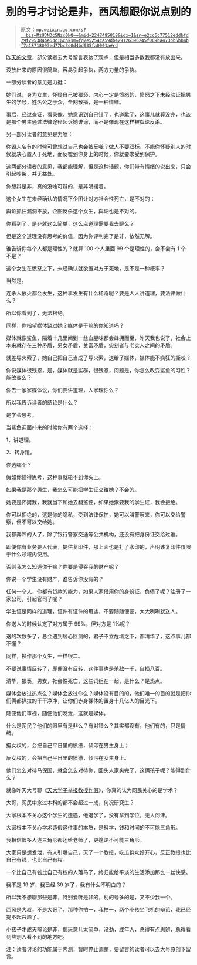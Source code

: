 # 别的号才讨论是非，西风想跟你说点别的

> 原文：[`mp.weixin.qq.com/s?__biz=MzU3NDc5Nzc0NQ==&mid=2247495818&idx=1&sn=e2cc6c77512eddbfd79f295384be63c1&chksm=fd2e5254ca59db429126396245f009ba473bb5bb4bf7a18718093ed77bc3d0d4bd635fa0001a#rd`](http://mp.weixin.qq.com/s?__biz=MzU3NDc5Nzc0NQ==&mid=2247495818&idx=1&sn=e2cc6c77512eddbfd79f295384be63c1&chksm=fd2e5254ca59db429126396245f009ba473bb5bb4bf7a18718093ed77bc3d0d4bd635fa0001a#rd)

[昨天的文章](http://mp.weixin.qq.com/s?__biz=MzU3NDc5Nzc0NQ==&mid=2247495737&idx=1&sn=5871d5106e6367b792911515822fdbdd&chksm=fd2e52e7ca59dbf15f7bec546111a85af036e2dfbcf919c771bf558ac92936168d6dfec6259e&scene=21#wechat_redirect)，部分读者去大号留言表达了观点，但是相当多数我都没有放出来。 

没放出来的原因很简单，容易引起争执，两方力量的争执。 

一部分读者的意见是力挺： 

她们说，身为女生，怀疑自己被猥亵，内心一定是愤怒的，愤怒之下未经验证把男生的学号，姓名公之于众，全网散播，是一种情绪。

事后，经过查证，看录像，她意识到自己错了，也道歉了，这事儿就算没完，也该是那个男生通过法律途径起诉她诽谤，而不是像现在这样被舆论反杀。

另一部分读者的意见是力喷：

你毁人名节的时候可曾想过自己也会被反噬？做人不要双标，不能你怀疑别人的时候就决心置人于死地，而反噬到你身上的时候，你就要求受到保护。 

这两部分读者的意见，我都能理解，但是这种话题，你们带有情绪的说出来，只会引起吵架，并无益处。 

你想辩是非，真的没啥可辩的，是非明摆着。 

这个女生在未经确认的情况下企图让对方社会性死亡，是不对的；

舆论抓住漏洞不放，企图反杀这个女生，舆论也是不对的。 

你看到了，是非就这么简单，这么点道理需要我去聊么？

但是这个道理没有思考的价值，因为你评判完了是非，依然无解。 

谁告诉你每个人都是理性的？就算 100 个人里面 99 个是理性的，会不会有 1 个不是？

这个女生在愤怒之下，未经确认就欲置对方于死地，是不是一种概率？ 

当然是。

连杀人放火都会发生，这种事发生有什么稀奇呢？要是人人讲道理，要法律做什么？

所以你看到了，无法根绝。 

同样，你指望媒体饶过她？媒体是干嘛的你知道吗？ 

媒体就像鲨鱼，隔着十几里闻到一丝血腥味都会蜂拥而至，昨天我也说了，社会上本来就存在三种矛盾，男女矛盾，贫富矛盾，尖刻者与老实人之间的矛盾。

就差导火索了，她自己把自己当成了导火索，送给了媒体，媒体能不疯狂的撕咬？ 

你说媒体很残忍，是，媒体就是鲨群，很残忍，问题是，你怎么改变鲨鱼的习性？能改变么？ 

你去一家家媒体说，你们要讲道理，人家理你么？ 

所以我告诉读者的结论是什么？ 

是学会思考。

当鲨鱼迎面扑来的时候你有两个选择： 

1、讲道理。

2、转身跑。

你选哪个？ 

假如你懂得思考，这种事就轮不到你头上。 

如果我是那个男生，我怎么可能把学生证交给她？不会的。

她要是怀疑我，我就当下和她去翻监控，如果她索要我的学生证，我会拒绝。

你可以拒绝的，这是你的隐私，受到法律保护，她可以叫警察来，你可以交给警察，但不可以交给她。

我都奔四的人了，除了银行警察交通等公共机构，还没有把身份证交给过谁。 

即便你有业务要人代表，提供复印件，那上面也是打了水印的，声明该复印件仅限于什么领域内使用。 

否则我怎么知道你干嘛？你要是侵吞我的财产呢？ 

你说一个学生没有财产，谁告诉你没有的？

任何一个人，你都有贷款的能力，如果人家借用你的身份证，负债了呢？注册了一家公司，引起官司了呢？

学生证是同样的道理，证件有证件的用途，不要随随便便，大大咧咧就送人。 

你送人的时候认定了对方属于 99%，但对方是 1%呢？ 

送的次数多了，总会遇到居心叵测的，君子不立危墙之下，都清华了，这点事儿都不懂？

同样，换作那个女生，一样很二。 

不要说事情反转了，即便没有反转，这件事也是杀敌一千，自损八百。

清华，猥亵，男女，社会性死亡，这些词组在一起，是什么？是热点。

媒体会放过热点么？媒体会放过你么？媒体没有目的的，他们唯一的目的就是把你们俩都扒拉的干干净净，让你们赤身裸体的置身十几亿人的目光下。 

随便他们审视，随便他们发泄，这就是媒体。

什么是网民？他们的眼里有是非么？有对错么？其实都没有，他们有的，只是情绪。 

挺女权的，会把自己平日里的愤懑，倾泻在男生身上； 

反女权的，会把自己平日里的愤懑，倾泻在女生身上。 

他们怎么对待马保国，就会怎么对待你，回头人家爽完了，这俩孩子呢？能得到什么？

就像昨天大号聊《[天大学子举报教授作假](https://mp.weixin.qq.com/s?__biz=MzU0MjYwNDU2Mw==&mid=2247494030&idx=2&sn=d43e234573ab33a91859b45c7c56542b&chksm=fb1a85f2cc6d0ce46f5f257c24533713cecc268b03b1a257259cca460c189eb4972e3743a984&token=750007902&lang=zh_CN&scene=21#wechat_redirect)》，你真的认为网民关心的是学术？ 

大哥，网民中念过本科的都不会超过一成，何况研究生？ 

大家根本不关心这个学生的遭遇，他退学了，没有拿到学位，无人问津。 

大家根本不关心学术造假这件事的本质，是科学，钱和时间的不可能三角形。 

我相信很多人连三角形都还给老师了，更遑论不可能三角形。 

大家只是想发泄，有人引爆自己，灭了一个教授，吃瓜群众好开心，反正教授也比自己有钱，也比自己有权。 

一个比自己有钱比自己有权的人落马了，终归能给平淡的生活添加那么一丝快感。

我不是 19 岁，我已经 39 岁了，我有什么不明白的？ 

所以我不想聊那些是非，特别爱听是非的，别的号多的是，又不少我一个。 

西风是大叔，不是大哥了，那种你拍一，我拍一，两个小孩坐飞机的辩论，我已经提不起兴趣了。 

小孩子才成天辨论是非，那玩意儿太简单，没劲，成年人，总得有点思辨，总得看到些别人看不到的地方吧。

注：读者讨论的功能属于内测，暂时停止调整，要留言的读者可以去大号原创下留言。